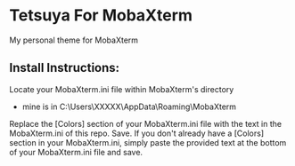 # Tetsuya For MobaXterm
My personal theme for MobaXterm

## Install Instructions:

Locate your MobaXterm.ini file within MobaXterm's directory
 - mine is in C:\Users\XXXXX\AppData\Roaming\MobaXterm

Replace the [Colors] section of your MobaXterm.ini file with the text in the MobaXterm.ini of this repo. Save.
If you don't already have a [Colors] section in your MobaXterm.ini, simply paste the provided 
text at the bottom of your MobaXterm.ini file and save.
